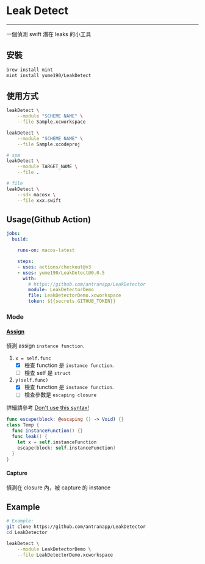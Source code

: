 # Leak Detect

---

一個偵測 swift 潛在 leaks 的小工具

## 安裝

``` bash
brew install mint
mint install yume190/LeakDetect
```

## 使用方式

``` bash
leakDetect \
    --module "SCHEME NAME" \
    --file Sample.xcworkspace

leakDetect \
    --module "SCHEME NAME" \
    --file Sample.xcodeproj

# spm
leakDetect \
    --module TARGET_NAME \
    --file .

# file
leakDetect \
    --sdk macosx \
    --file xxx.swift
```

## Usage(Github Action)

```yaml
jobs:
  build:

    runs-on: macos-latest

    steps:
    - uses: actions/checkout@v3
    - uses: yume190/LeakDetect@0.0.5
      with:
        # https://github.com/antranapp/LeakDetector
        module: LeakDetectorDemo
        file: LeakDetectorDemo.xcworkspace
        token: ${{secrets.GITHUB_TOKEN}}
```

### Mode

#### [Assign](LeakDetectKit/Assign/AssignClosureVisitor.swift)

偵測 assign `instance function`.
1. `x = self.func`
   - [x] 檢查 function 是 `instance function`.
   - [ ] 檢查 self 是 `struct`

2. `y(self.func)`
   - [x] 檢查 function 是 `instance function`.
   - [ ] 檢查參數是 `escaping closure`

詳細請參考 [Don't use this syntax!](https://www.youtube.com/watch?v=mzsz_Tit1HA)

```swift
func escape(block: @escaping () -> Void) {}
class Temp {
  func instanceFunction() {}
  func leak() {
    let x = self.instanceFunction
    escape(block: self.instanceFunction)
  }
}
```

#### Capture

偵測在 closure 內，被 capture 的 instance

## Example

```sh
# Example:
git clone https://github.com/antranapp/LeakDetector
cd LeakDetector

leakDetect \
    --module LeakDetectorDemo \
    --file LeakDetectorDemo.xcworkspace
```
